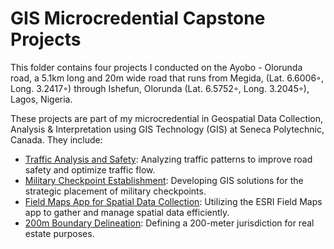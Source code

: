 # GIS Microcredential Capstone Projects
This folder contains four projects I conducted on the Ayobo - Olorunda road, a 5.1km long and 20m wide road that
runs from Megida, (Lat. 6.6006◦, Long. 3.2417◦) through Ishefun, Olorunda (Lat. 6.5752◦, Long. 3.2045◦), Lagos, Nigeria. 

These projects are part of my microcredential in Geospatial Data Collection, Analysis & Interpretation using GIS Technology (GIS) 
at Seneca Polytechnic, Canada. They include:
- [Traffic Analysis and Safety](https://github.com/GEO-001/Hands-on-Projects/blob/main/Project%20files/Seneca%20Polytechnic%20Capstone%20Projects/Traffic%20analysis%20%26%20Safety.pdf): Analyzing traffic patterns to improve road safety and optimize traffic flow.
- [Military Checkpoint Establishment](https://github.com/GEO-001/Hands-on-Projects/blob/main/Project%20files/Seneca%20Polytechnic%20Capstone%20Projects/Military%20Checkpoint%20Establishment.pdf): Developing GIS solutions for the strategic placement of military checkpoints.
- [Field Maps App for Spatial Data Collection](https://github.com/GEO-001/Hands-on-Projects/blob/main/Project%20files/Seneca%20Polytechnic%20Capstone%20Projects/ArcGIS%20Field%20Maps%20for%20Spatial%20Data%20Collection.pdf): Utilizing the ESRI Field Maps app to gather and manage spatial data efficiently.
- [200m Boundary Delineation](https://github.com/GEO-001/Hands-on-Projects/blob/main/Project%20files/Seneca%20Polytechnic%20Capstone%20Projects/Buffer%20analysis-boundary_delineation.pdf): Defining a 200-meter jurisdiction for real estate purposes.

